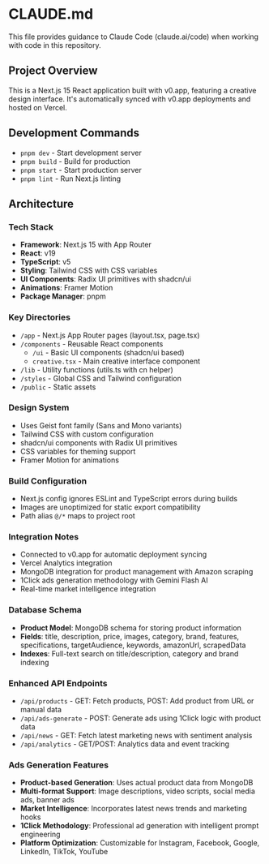# CLAUDE.md

This file provides guidance to Claude Code (claude.ai/code) when working with code in this repository.

## Project Overview

This is a Next.js 15 React application built with v0.app, featuring a creative design interface. It's automatically synced with v0.app deployments and hosted on Vercel.

## Development Commands

- `pnpm dev` - Start development server
- `pnpm build` - Build for production
- `pnpm start` - Start production server
- `pnpm lint` - Run Next.js linting

## Architecture

### Tech Stack
- **Framework**: Next.js 15 with App Router
- **React**: v19
- **TypeScript**: v5
- **Styling**: Tailwind CSS with CSS variables
- **UI Components**: Radix UI primitives with shadcn/ui
- **Animations**: Framer Motion
- **Package Manager**: pnpm

### Key Directories
- `/app` - Next.js App Router pages (layout.tsx, page.tsx)
- `/components` - Reusable React components
  - `/ui` - Basic UI components (shadcn/ui based)
  - `creative.tsx` - Main creative interface component
- `/lib` - Utility functions (utils.ts with cn helper)
- `/styles` - Global CSS and Tailwind configuration
- `/public` - Static assets

### Design System
- Uses Geist font family (Sans and Mono variants)
- Tailwind CSS with custom configuration
- shadcn/ui components with Radix UI primitives
- CSS variables for theming support
- Framer Motion for animations

### Build Configuration
- Next.js config ignores ESLint and TypeScript errors during builds
- Images are unoptimized for static export compatibility
- Path alias `@/*` maps to project root

### Integration Notes
- Connected to v0.app for automatic deployment syncing
- Vercel Analytics integration
- MongoDB integration for product management with Amazon scraping
- 1Click ads generation methodology with Gemini Flash AI
- Real-time market intelligence integration

### Database Schema
- **Product Model**: MongoDB schema for storing product information
- **Fields**: title, description, price, images, category, brand, features, specifications, targetAudience, keywords, amazonUrl, scrapedData
- **Indexes**: Full-text search on title/description, category and brand indexing

### Enhanced API Endpoints
- `/api/products` - GET: Fetch products, POST: Add product from URL or manual data
- `/api/ads-generate` - POST: Generate ads using 1Click logic with product data
- `/api/news` - GET: Fetch latest marketing news with sentiment analysis
- `/api/analytics` - GET/POST: Analytics data and event tracking

### Ads Generation Features
- **Product-based Generation**: Uses actual product data from MongoDB
- **Multi-format Support**: Image descriptions, video scripts, social media ads, banner ads
- **Market Intelligence**: Incorporates latest news trends and marketing hooks
- **1Click Methodology**: Professional ad generation with intelligent prompt engineering
- **Platform Optimization**: Customizable for Instagram, Facebook, Google, LinkedIn, TikTok, YouTube